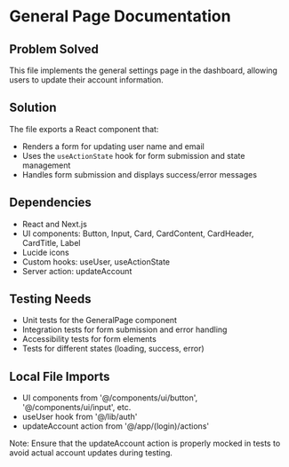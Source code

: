 # General Page Documentation

## Problem Solved
This file implements the general settings page in the dashboard, allowing users to update their account information.

## Solution
The file exports a React component that:
- Renders a form for updating user name and email
- Uses the `useActionState` hook for form submission and state management
- Handles form submission and displays success/error messages

## Dependencies
- React and Next.js
- UI components: Button, Input, Card, CardContent, CardHeader, CardTitle, Label
- Lucide icons
- Custom hooks: useUser, useActionState
- Server action: updateAccount

## Testing Needs
- Unit tests for the GeneralPage component
- Integration tests for form submission and error handling
- Accessibility tests for form elements
- Tests for different states (loading, success, error)

## Local File Imports
- UI components from '@/components/ui/button', '@/components/ui/input', etc.
- useUser hook from '@/lib/auth'
- updateAccount action from '@/app/(login)/actions'

Note: Ensure that the updateAccount action is properly mocked in tests to avoid actual account updates during testing.